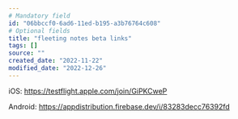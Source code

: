 ```yaml
---
# Mandatory field
id: "06bbccf0-6ad6-11ed-b195-a3b76764c608"
# Optional fields
title: "fleeting notes beta links"
tags: []
source: ""
created_date: "2022-11-22"
modified_date: "2022-12-26"
---
```

iOS:
https://testflight.apple.com/join/GiPKCweP

Android:
https://appdistribution.firebase.dev/i/83283decc76392fd